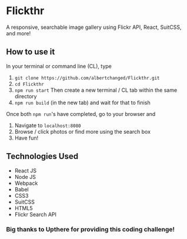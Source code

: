 # Flickthr
A responsive, searchable image gallery using Flickr API, React, SuitCSS, and more!


## How to use it

In your terminal or command line (CL), type
1. `git clone https://github.com/albertchanged/Flickthr.git`
2. `cd Flickthr`
3. `npm run start`
   Then create a new terminal / CL tab within the same directory
4. `npm run build` (in the new tab) and wait for that to finish

Once both `npm run`'s have completed, go to your browser and
1. Navigate to `localhost:8080`
2. Browse / click photos or find more using the search box
3. Have fun!


## Technologies Used

* React JS
* Node JS
* Webpack
* Babel
* CSS3
* SuitCSS
* HTML5
* Flickr Search API


### Big thanks to Upthere for providing this coding challenge!